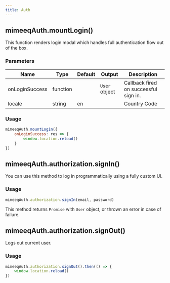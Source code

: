 ```yaml
---
title: Auth
---
```


## mimeeqAuth.mountLogin()

This function renders login modal which handles full authentication flow out of the box. 

### Parameters

| Name           | Type              | Default | Output | Description                                                                                                     |
| -------------- | ----------------- | ------- | --- | --------------------------------------------------------------------------------------------------------------- |
| onLoginSuccess | function |         | `User` object | Callback fired on successful sign in. |
| locale         | string            | en      | | Country Code                                                                                          |

### Usage

```js
mimeeqAuth.mountLogin({
    onLoginSuccess: res => {
        window.location.reload()
    }
})
```
## mimeeqAuth.authorization.signIn()

You can use this method to log in programmatically using a fully custom UI.

### Usage

```js
mimeeqAuth.authorization.signIn(email, password)
```

This method returns `Promise` with `User` object, or thrown an error in case of failure.

## mimeeqAuth.authorization.signOut()

Logs out current user.

### Usage

```js
mimeeqAuth.authorization.signOut().then(() => {
    window.location.reload()
})
```
